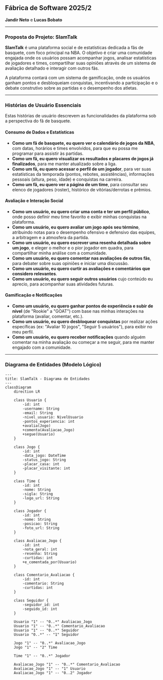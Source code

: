 ## Fábrica de Software 2025/2
**Jandir Neto** e **Lucas Bobato**

---

### Proposta do Projeto: SlamTalk

**SlamTalk** é uma plataforma social e de estatísticas dedicada a fãs de basquete, com foco principal na NBA. O objetivo é criar uma comunidade engajada onde os usuários possam acompanhar jogos, analisar estatísticas de jogadores e times, compartilhar suas opiniões através de um sistema de avaliação detalhado e interagir com outros fãs.

A plataforma contará com um sistema de gamificação, onde os usuários ganham pontos e desbloqueiam conquistas, incentivando a participação e o debate construtivo sobre as partidas e o desempenho dos atletas.

---

### Histórias de Usuário Essenciais

Estas histórias de usuário descrevem as funcionalidades da plataforma sob a perspectiva do fã de basquete.

#### **Consumo de Dados e Estatísticas**

*   **Como um fã de basquete, eu quero ver o calendário de jogos da NBA**, com datas, horários e times envolvidos, para que eu possa me programar para assistir às partidas.
*   **Como um fã, eu quero visualizar os resultados e placares de jogos já finalizados**, para me manter atualizado sobre a liga.
*   **Como um fã, eu quero acessar o perfil de um jogador**, para ver suas estatísticas da temporada (pontos, rebotes, assistências), informações pessoais (altura, peso, idade) e conquistas na carreira.
*   **Como um fã, eu quero ver a página de um time**, para consultar seu elenco de jogadores (roster), histórico de vitórias/derrotas e prêmios.

#### **Avaliação e Interação Social**

*   **Como um usuário, eu quero criar uma conta e ter um perfil público**, onde posso definir meu time favorito e exibir minhas conquistas na plataforma.
*   **Como um usuário, eu quero avaliar um jogo após seu término**, atribuindo notas para o desempenho ofensivo e defensivo das equipes, a arbitragem e a atmosfera da partida.
*   **Como um usuário, eu quero escrever uma resenha detalhada sobre um jogo**, e eleger o melhor e o pior jogador em quadra, para compartilhar minha análise com a comunidade.
*   **Como um usuário, eu quero comentar nas avaliações de outros fãs**, para debater sobre suas opiniões e iniciar uma discussão.
*   **Como um usuário, eu quero curtir as avaliações e comentários que considero relevantes**.
*   **Como um usuário, eu quero seguir outros usuários** cujo conteúdo eu aprecio, para acompanhar suas atividades futuras.

#### **Gamificação e Notificações**

*   **Como um usuário, eu quero ganhar pontos de experiência e subir de nível** (de "Rookie" a "GOAT") com base nas minhas interações na plataforma (avaliar, comentar, etc.).
*   **Como um usuário, eu quero desbloquear conquistas** por realizar ações específicas (ex: "Avaliar 10 jogos", "Seguir 5 usuários"), para exibir no meu perfil.
*   **Como um usuário, eu quero receber notificações** quando alguém comentar na minha avaliação ou começar a me seguir, para me manter engajado com a comunidade.

---

### Diagrama de Entidades (Modelo Lógico)

```mermaid
---
title: SlamTalk - Diagrama de Entidades
---
classDiagram
    direction LR

    class Usuario {
        -id: int
        -username: String
        -email: String
        -nivel_usuario: NivelUsuario
        -pontos_experiencia: int
        +avalia(Jogo)
        +comenta(Avaliacao_Jogo)
        +segue(Usuario)
    }

    class Jogo {
        -id: int
        -data_jogo: DateTime
        -status_jogo: String
        -placar_casa: int
        -placar_visitante: int
    }

    class Time {
        -id: int
        -nome: String
        -sigla: String
        -logo_url: String
    }

    class Jogador {
        -id: int
        -nome: String
        -posicao: String
        -foto_url: String
    }

    class Avaliacao_Jogo {
        -id: int
        -nota_geral: int
        -resenha: String
        -curtidas: int
        +e_comentada_por(Usuario)
    }

    class Comentario_Avaliacao {
        -id: int
        -comentario: String
        -curtidas: int
    }

    class Seguidor {
        -seguidor_id: int
        -seguido_id: int
    }

    Usuario "1" -- "0..*" Avaliacao_Jogo
    Usuario "1" -- "0..*" Comentario_Avaliacao
    Usuario "1" -- "0..*" Seguidor
    Usuario "0..*" -- "1" Seguidor

    Jogo "1" -- "0..*" Avaliacao_Jogo
    Jogo "1" -- "2" Time
    
    Time "1" -- "0..*" Jogador

    Avaliacao_Jogo "1" -- "0..*" Comentario_Avaliacao
    Avaliacao_Jogo "1" -- "1" Usuario
    Avaliacao_Jogo "1" -- "0..2" Jogador

```
